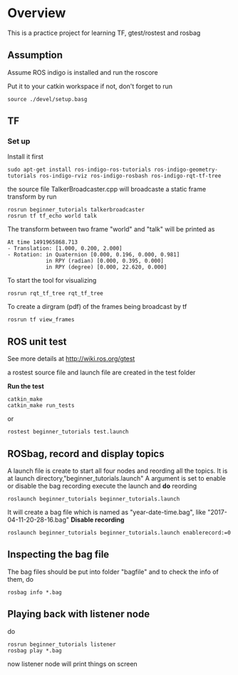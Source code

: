 # Overview

This is a practice project for learning TF, gtest/rostest and rosbag
## Assumption
Assume ROS indigo is installed and run the roscore

Put it to your catkin workspace
if not, don't forget to run 
```
source ./devel/setup.basg
```
## TF
### Set up 
Install it first
```
sudo apt-get install ros-indigo-ros-tutorials ros-indigo-geometry-tutorials ros-indigo-rviz ros-indigo-rosbash ros-indigo-rqt-tf-tree
```
the source file TalkerBroadcaster.cpp will broadcaste a static frame transform by run
```
rosrun beginner_tutorials talkerbroadcaster
rosrun tf tf_echo world talk
```
The transform between two frame "world" and "talk" will be printed as
```
At time 1491965868.713
- Translation: [1.000, 0.200, 2.000]
- Rotation: in Quaternion [0.000, 0.196, 0.000, 0.981]
            in RPY (radian) [0.000, 0.395, 0.000]
            in RPY (degree) [0.000, 22.620, 0.000]
```
To start the tool for visualizing
```
rosrun rqt_tf_tree rqt_tf_tree
```
To create a dirgram (pdf) of the frames being broadcast by tf
```
rosrun tf view_frames
```
## ROS unit test
See more details at http://wiki.ros.org/gtest

a rostest source file and launch file are created in the test folder

**Run the test**
```
catkin_make
catkin_make run_tests
```
or
```
rostest beginner_tutorials test.launch
```
## ROSbag, record and display topics
A launch file is create to start all four nodes and reording all the topics. It is at launch directory,"beginner_tutorials.launch"
A argument is set to enable or disable the bag recording 
execute the launch and **do** reording
```
roslaunch beginner_tutorials beginner_tutorials.launch  
```
It will create a bag file which is named as "year-date-time.bag", like "2017-04-11-20-28-16.bag"
**Disable recording**
```
roslaunch beginner_tutorials beginner_tutorials.launch enablerecord:=0 
```
## Inspecting the bag file
The bag files should be put into folder "bagfile" and to check the info of them, do
```
rosbag info *.bag
```
## Playing back with listener node
do
```
rosrun beginner_tutorials listener
rosbag play *.bag
```
now listener node will print things on screen 
